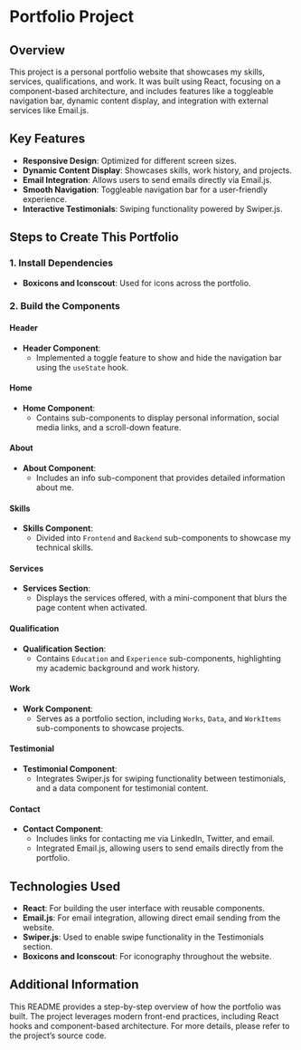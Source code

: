 # Portfolio Project

## Overview
This project is a personal portfolio website that showcases my skills, services, qualifications, and work. It was built using React, focusing on a component-based architecture, and includes features like a toggleable navigation bar, dynamic content display, and integration with external services like Email.js.

## Key Features
- **Responsive Design**: Optimized for different screen sizes.
- **Dynamic Content Display**: Showcases skills, work history, and projects.
- **Email Integration**: Allows users to send emails directly via Email.js.
- **Smooth Navigation**: Toggleable navigation bar for a user-friendly experience.
- **Interactive Testimonials**: Swiping functionality powered by Swiper.js.

## Steps to Create This Portfolio

### 1. Install Dependencies
- **Boxicons and Iconscout**: Used for icons across the portfolio.

### 2. Build the Components

#### Header
- **Header Component**:
  - Implemented a toggle feature to show and hide the navigation bar using the `useState` hook.

#### Home
- **Home Component**:
  - Contains sub-components to display personal information, social media links, and a scroll-down feature.

#### About
- **About Component**:
  - Includes an info sub-component that provides detailed information about me.

#### Skills
- **Skills Component**:
  - Divided into `Frontend` and `Backend` sub-components to showcase my technical skills.

#### Services
- **Services Section**:
  - Displays the services offered, with a mini-component that blurs the page content when activated.

#### Qualification
- **Qualification Section**:
  - Contains `Education` and `Experience` sub-components, highlighting my academic background and work history.

#### Work
- **Work Component**:
  - Serves as a portfolio section, including `Works`, `Data`, and `WorkItems` sub-components to showcase projects.

#### Testimonial
- **Testimonial Component**:
  - Integrates Swiper.js for swiping functionality between testimonials, and a data component for testimonial content.

#### Contact
- **Contact Component**:
  - Includes links for contacting me via LinkedIn, Twitter, and email.
  - Integrated Email.js, allowing users to send emails directly from the portfolio.

## Technologies Used
- **React**: For building the user interface with reusable components.
- **Email.js**: For email integration, allowing direct email sending from the website.
- **Swiper.js**: Used to enable swipe functionality in the Testimonials section.
- **Boxicons and Iconscout**: For iconography throughout the website.

## Additional Information
This README provides a step-by-step overview of how the portfolio was built. The project leverages modern front-end practices, including React hooks and component-based architecture. For more details, please refer to the project’s source code.
